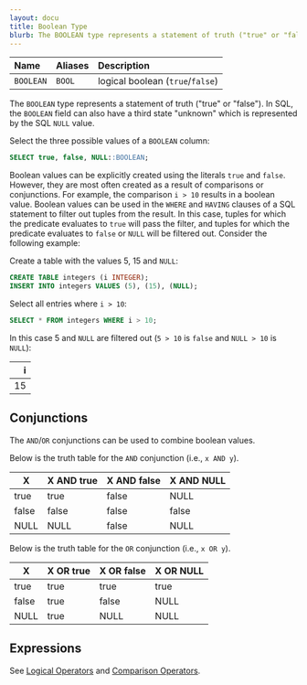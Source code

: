 ```yaml
---
layout: docu
title: Boolean Type
blurb: The BOOLEAN type represents a statement of truth ("true" or "false").
---
```


<div class="narrow_table"></div>

| Name | Aliases | Description |
|:---|:---|:---|
| `BOOLEAN` | `BOOL` | logical boolean (`true`/`false`) |

The `BOOLEAN` type represents a statement of truth ("true" or "false"). In SQL, the `BOOLEAN` field can also have a third state "unknown" which is represented by the SQL `NULL` value.

Select the three possible values of a `BOOLEAN` column:

```sql
SELECT true, false, NULL::BOOLEAN;
```

Boolean values can be explicitly created using the literals `true` and `false`. However, they are most often created as a result of comparisons or conjunctions. For example, the comparison `i > 10` results in a boolean value. Boolean values can be used in the `WHERE` and `HAVING` clauses of a SQL statement to filter out tuples from the result. In this case, tuples for which the predicate evaluates to `true` will pass the filter, and tuples for which the predicate evaluates to `false` or `NULL` will be filtered out. Consider the following example:

Create a table with the values 5, 15 and `NULL`:

```sql
CREATE TABLE integers (i INTEGER);
INSERT INTO integers VALUES (5), (15), (NULL);
```

Select all entries where `i > 10`:

```sql
SELECT * FROM integers WHERE i > 10;
```

In this case 5 and `NULL` are filtered out (`5 > 10` is `false` and `NULL > 10` is `NULL`):

| i  |
|---:|
| 15 |

## Conjunctions

The `AND`/`OR` conjunctions can be used to combine boolean values.

Below is the truth table for the `AND` conjunction (i.e., `x AND y`).

<div class="narrow_table"></div>

|  X  | X AND true  | X AND false | X AND NULL  |
|-------|-------|-------|-------|
| true  | true  | false | NULL  |
| false | false | false | false |
| NULL  | NULL  | false | NULL  |

Below is the truth table for the `OR` conjunction (i.e., `x OR y`).

<div class="narrow_table"></div>

|  X   | X OR true | X OR false | X OR NULL |
|-------|------|-------|------|
| true  | true | true  | true |
| false | true | false | NULL |
| NULL  | true | NULL  | NULL |

## Expressions

See [Logical Operators](../expressions/logical_operators) and [Comparison Operators](../expressions/comparison_operators).
